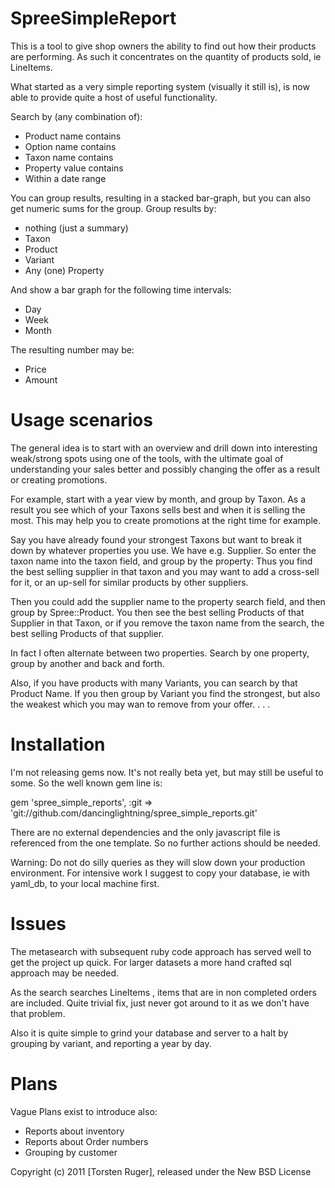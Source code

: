 SpreeSimpleReport
=================

This is a tool to give shop owners the ability to find out how their products are performing. As such it concentrates on the quantity of products sold, ie LineItems.

What started as a very simple reporting system (visually it still is), is now able to provide quite a host of useful functionality.

Search by (any combination of):

- Product name contains
- Option name contains
- Taxon name contains
- Property value contains
- Within a date range

You can group results, resulting in a stacked bar-graph, but you can also get numeric sums for the group. Group results by:

- nothing (just a summary) 
- Taxon
- Product
- Variant
- Any (one) Property


And show a bar graph for the following time intervals:

- Day
- Week
- Month

The resulting number may be:

- Price
- Amount

Usage scenarios
===============

The general idea is to start with an overview and drill down into interesting weak/strong spots using one of the tools, with the ultimate goal of understanding your sales better and possibly changing the offer as a result or creating promotions.

For example, start with a year view by month, and group by Taxon. As a result you see which of your Taxons sells best and when it is selling the most. This may help you to create promotions at the right time for example.

Say you have already found your strongest Taxons but want to break it down by whatever properties you use. We have e.g. Supplier. So enter the taxon name into the taxon field, and group by the property: Thus you find the best selling supplier in that taxon and you may want to add a cross-sell for it, or an up-sell for similar products by other suppliers.

Then you could add the supplier name to the property search field, and then group by Spree::Product. You then see the best selling Products of that Supplier in that Taxon, or if you remove the taxon name from the search, the best selling Products of that supplier.

In fact I often alternate between two properties. Search by one property, group by another and back and forth. 

Also, if you have products with many Variants, you can search by that Product Name. If you then group by Variant you find the strongest, but also the weakest which you may wan to remove from your offer. . . . 

Installation
===========

I'm not releasing gems now. It's not really beta yet, but may still be useful to some. So the well known gem line is:

gem 'spree_simple_reports', :git => 'git://github.com/dancinglightning/spree_simple_reports.git'

There are no external dependencies and the only javascript file is referenced from the one template. So no further actions should be needed.

Warning: Do not do silly queries as they will slow down your production environment. For intensive work I suggest to copy your database, ie with yaml_db, to your local machine first.

Issues
=======

The metasearch with subsequent ruby code approach has served well to get the project up quick. For larger datasets a more hand crafted sql approach may be needed.

As the search searches LineItems , items that are in non completed orders are included. Quite trivial fix, just never got around to it as we don't have that problem.

Also it is quite simple to grind your database and server to a halt by grouping by variant, and reporting a year by day.
  
Plans
=====

Vague Plans exist to introduce also:

- Reports about inventory
- Reports about Order numbers
- Grouping by customer


Copyright (c) 2011 [Torsten Ruger], released under the New BSD License
